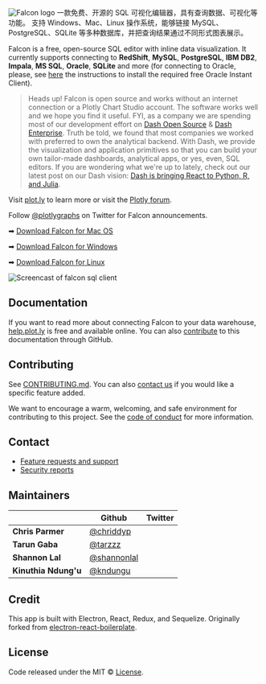 ![Falcon logo](https://github.com/plotly/falcon-sql-client/raw/master/static/images/falcon-logo-by-plotly-stripe.png)
一款免费、开源的 SQL 可视化编辑器，具有查询数据、可视化等功能。 支持 Windows、Mac、Linux 操作系统，能够链接 MySQL、PostgreSQL、SQLite 等多种数据库，并把查询结果通过不同形式图表展示。

Falcon is a free, open-source SQL editor with inline data visualization. It currently supports connecting to **RedShift**, **MySQL**, **PostgreSQL**, **IBM DB2**, **Impala**, **MS SQL**, **Oracle**, **SQLite** and more (for connecting to Oracle, please, see [here](https://github.com/plotly/falcon-sql-client/blob/master/ORACLE.md) the instructions to install the required free Oracle Instant Client).

> Heads up! Falcon is open source and works without an internet connection or a Plotly Chart Studio account. The software works well and we hope you find it useful.
FYI, as a company we are spending most of our development effort on [Dash Open Source](https://github.com/plotly/dash) & [Dash Enterprise](https://plotly.com/dash). Truth be told, we found that most companies we worked with preferred to own the analytical backend. With Dash, we provide the visualization and application primitives so that you can build your own tailor-made dashboards, analytical apps, or yes, even, SQL editors.
> If you are wondering what we're up to lately, check out our latest post on our Dash vision: [Dash is bringing React to Python, R, and Julia](https://medium.com/plotly/dash-is-react-for-python-r-and-julia-c75822d1cc24).


Visit [plot.ly](https://plot.ly/free-sql-client-download) to learn more or visit the [Plotly forum](https://community.plot.ly/c/falcon-sql-client).

Follow [@plotlygraphs](https://twitter.com/plotlygraphs) on Twitter for Falcon announcements.

➡ [Download Falcon for Mac OS](https://github.com/plotly/falcon/releases/download/v4.1.0/mac-falcon-v4.1.0.zip)

➡ [Download Falcon for Windows](https://github.com/plotly/falcon/releases/download/v4.1.0/win-falcon-v4.1.0.zip)

➡ [Download Falcon for Linux](https://github.com/plotly/falcon/releases/download/v4.1.0/linux-falcon-v4.1.0.tar.gz)

![Screencast of falcon sql client](https://github.com/plotly/falcon-sql-client/raw/master/static/images/falcon_hero.gif)

## Documentation

If you want to read more about connecting Falcon to your data warehouse, [help.plot.ly](https://help.plot.ly/database-connectors/) is free and available online. You can also [contribute](https://github.com/plotly/plotly.github.io/tree/master/_posts/connectors) to this documentation through GitHub.

## Contributing

See [CONTRIBUTING.md](https://github.com/plotly/falcon-sql-client/blob/master/CONTRIBUTING.md).
You can also [contact us](https://plot.ly/products/consulting-and-oem/) if you would like a specific feature added.

We want to encourage a warm, welcoming, and safe environment for contributing to this project. See the [code of conduct](CODE_OF_CONDUCT.md) for more information.

## Contact

- [Feature requests and support](https://plot.ly/products/consulting-and-oem/)
- [Security reports](https://help.plot.ly/security/)

## Maintainers

|   | Github | Twitter |
|---|--------|---------|
|**Chris Parmer**| [@chriddyp](https://github.com/chriddyp) | |
|**Tarun Gaba**| [@tarzzz](https://github.com/tarzzz) | |
|**Shannon Lal**| [@shannonlal](https://github.com/shannonlal) | |
|**Kinuthia Ndung'u**| [@kndungu](https://github.com/kndungu) | |

## Credit

This app is built with Electron, React, Redux, and Sequelize.
Originally forked from [electron-react-boilerplate](https://github.com/chentsulin/electron-react-boilerplate).

## License

Code released under the MIT © [License](https://github.com/plotly/falcon-sql-client/blob/master/LICENSE).
